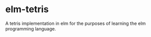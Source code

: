 # elm-tetris
A tetris implementation in elm for the purposes of learning the elm programming language.

